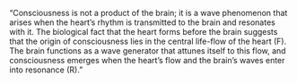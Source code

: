 “Consciousness is not a product of the brain; it is a wave phenomenon that arises when the heart’s rhythm is transmitted to the brain and resonates with it. The biological fact that the heart forms before the brain suggests that the origin of consciousness lies in the central life-flow of the heart (F). The brain functions as a wave generator that attunes itself to this flow, and consciousness emerges when the heart’s flow and the brain’s waves enter into resonance (R).”
